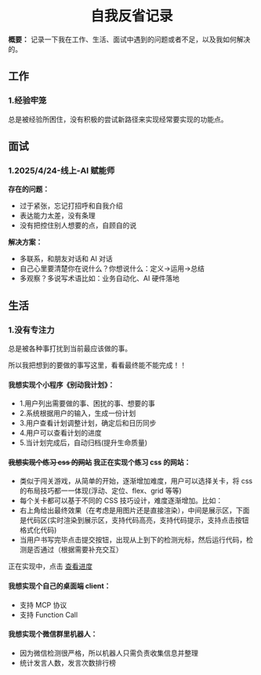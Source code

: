 <h1 align="center" id="自我反省记录">自我反省记录</h1>

**概要：** 记录一下我在工作、生活、面试中遇到的问题或者不足，以及我如何解决的。

## 工作

### 1.经验牢笼

总是被经验所困住，没有积极的尝试新路径来实现经常要实现的功能点。

## 面试

### 1.2025/4/24-线上-AI 赋能师

**存在的问题：**

- 过于紧张，忘记打招呼和自我介绍
- 表达能力太差，没有条理
- 没有把控住别人想要的点，自顾自的说

**解决方案：**

- 多联系，和朋友对话和 AI 对话
- 自己心里要清楚你在说什么？你想说什么：定义->运用->总结
- 多观察？多说写术语比如：业务自动化、AI 硬件落地

## 生活

### 1.没有专注力

总是被各种事打扰到当前最应该做的事。

所以我把想到的要做的事写这里，看看最终能不能完成！！

#### 我想实现个小程序《别动我计划》：

- 1.用户列出需要做的事、困扰的事、想要的事
- 2.系统根据用户的输入，生成一份计划
- 3.用户查看计划调整计划，确定后和日历同步
- 4.用户可以查看计划的进度
- 5.当计划完成后，自动归档(提升生命质量)

#### ~~我想实现个练习 css 的网站~~ 我正在实现个练习 css 的网站：

- 类似于闯关游戏，从简单的开始，逐渐增加难度，用户可以选择关卡，将 css 的布局技巧都一一体现(浮动、定位、flex、grid 等等)
- 每个关卡都可以基于不同的 CSS 技巧设计，难度逐渐增加。比如：
- 右上角给出最终效果（在考虑是用图片还是直接渲染），中间是展示区，下面是代码区(实时渲染到展示区，支持代码高亮，支持代码提示，支持点击按钮格式化代码)
- 当用户书写完毕点击提交按钮，出现从上到下的检测光标，然后运行代码，检测是否通过（根据需要补充交互）

正在实现中，点击 <a href="#/一些想法/01_css练习游戏">查看进度</a>

#### 我想实现个自己的桌面端 client：

- 支持 MCP 协议
- 支持 Function Call

#### 我想实现个微信群里机器人：

- 因为微信检测很严格，所以机器人只需负责收集信息并整理
- 统计发言人数，发言次数排行榜
